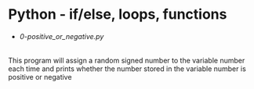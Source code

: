 # Python - if/else, loops, functions
 - ###### 0-positive_or_negative.py <br>
This program will assign a random signed number to the variable number each time
 and prints whether the number stored in the variable number is positive or negative
